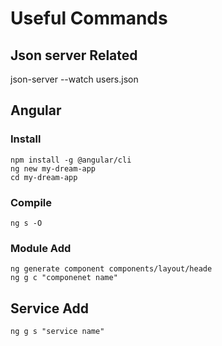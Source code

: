 # Useful Commands

## Json server Related

json-server --watch users.json
## Angular

### Install

	npm install -g @angular/cli
	ng new my-dream-app
	cd my-dream-app

### Compile

	ng s -O


### Module Add 

	ng generate component components/layout/heade
	ng g c "componenet name"

## Service Add

	ng g s "service name"
